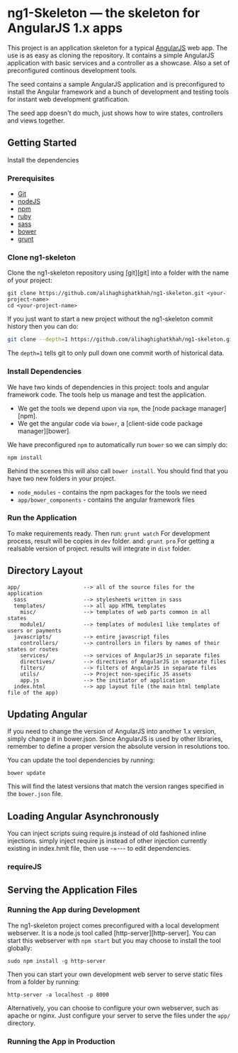 # ng1-Skeleton — the skeleton for AngularJS 1.x apps

This project is an application skeleton for a typical [AngularJS](http://angularjs.org/) web app.
The use is as easy as cloning the repository. It contains a simple AngularJS application with basic services and a controller as a showcase.
Also a set of preconfigured continous development tools.

The seed contains a sample AngularJS application and is preconfigured to install the Angular
framework and a bunch of development and testing tools for instant web development gratification.

The seed app doesn't do much, just shows how to wire states, controllers and views together.


## Getting Started

 Install the dependencies

### Prerequisites

 - [Git](https://git-scm.com/downloads)
 - [nodeJS](https://nodejs.org/en/download/)
 - [npm](https://github.com/npm/npm)
 - [ruby](https://www.ruby-lang.org/en/documentation/installation/)
 - [sass](http://sass-lang.com/install)
 - [bower](http://bower.io/)
 - [grunt](http://gruntjs.com/installing-grunt)

### Clone ng1-skeleton

Clone the ng1-skeleton repository using [git][git] into a folder with the name of your project:

```
git clone https://github.com/alihaghighatkhah/ng1-skeleton.git <your-project-name>
cd <your-project-name>
```

If you just want to start a new project without the ng1-skeleton commit history then you can do:

```bash
git clone --depth=1 https://github.com/alihaghighatkhah/ng1-skeleton.git <your-project-name>
```

The `depth=1` tells git to only pull down one commit worth of historical data.

### Install Dependencies

We have two kinds of dependencies in this project: tools and angular framework code.  The tools help
us manage and test the application.

* We get the tools we depend upon via `npm`, the [node package manager][npm].
* We get the angular code via `bower`, a [client-side code package manager][bower].

We have preconfigured `npm` to automatically run `bower` so we can simply do:

```
npm install
```

Behind the scenes this will also call `bower install`.  You should find that you have two new
folders in your project.

* `node_modules` - contains the npm packages for the tools we need
* `app/bower_components` - contains the angular framework files


### Run the Application

To make requirements ready. Then run:
     ```grunt watch```
For development process, result will be copies in `dev` folder. and:
    ```grunt pro```
For getting a realsable version of project. results will integrate in `dist` folder.



## Directory Layout

```
app/                    --> all of the source files for the application
  sass                  --> stylesheets written in sass
  templates/            --> all app HTML templates
    misc/               --> templates of web parts common in all states
    module1/            --> templates of modules1 like templates of users or payments
  javascripts/          --> entire javascript files
    controllers/        --> controllers in filers by names of their states or routes
    services/           --> services of AngularJS in separate files
    directives/         --> directives of AngularJS in separate files
    filters/            --> filters of AngularJS in separate files
    utils/              --> Project non-specific JS assets
    app.js              --> the initiator of application
  index.html            --> app layout file (the main html template file of the app)
```


## Updating Angular

If you need to change the version of AngularJS into another 1.x version, simply change it in bower.json. Since AngularJS is used by other libraries, remember to define a proper version the absolute version in resolutions too.

You can update the tool dependencies by running:

```
bower update
```

This will find the latest versions that match the version ranges specified in the `bower.json` file.


## Loading Angular Asynchronously

You can inject scripts suing require.js instead of old fashioned inline injections. simply inject require js instead of other injection currently existing in index.hmlt file, then use -=--- to  edit dependencies.

### requireJS



## Serving the Application Files



### Running the App during Development

The ng1-skeleton project comes preconfigured with a local development webserver.  It is a node.js
tool called [http-server][http-server].  You can start this webserver with `npm start` but you may choose to
install the tool globally:

```
sudo npm install -g http-server
```

Then you can start your own development web server to serve static files from a folder by
running:

```
http-server -a localhost -p 8000
```

Alternatively, you can choose to configure your own webserver, such as apache or nginx. Just
configure your server to serve the files under the `app/` directory.


### Running the App in Production





